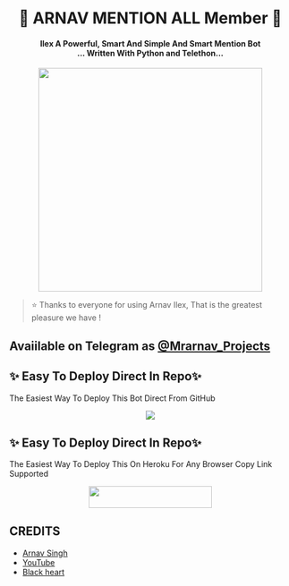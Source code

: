 <h1 align="center"><b>🐾 ARNAV MENTION ALL Member 🐾</b></h1>

<h4 align="center">Ilex A Powerful, Smart And Simple And Smart Mention Bot <br> ... Written With Python and Telethon...</h4>

<p align="center"><a href="https://t.me/Cute_arnavsingh"><img src="https://te.legra.ph/file/98f485b36e48557068079.jpg" width="400"></a></p>


> ⭐️ Thanks to everyone for using Arnav Ilex, That is the greatest pleasure we have !

## Avaiilable on Telegram as [@Mrarnav_Projects](https://t.me/Arnav_MentionBot)

## ✨ Easy To Deploy Direct In Repo✨

The Easiest Way To Deploy This Bot Direct From GitHub

<p align="center"><a href="https://heroku.com/deploy"><img src="https://www.herokucdn.com/deploy/button.svg"></a>

## ✨ Easy To Deploy Direct In Repo✨

The Easiest Way To Deploy This On Heroku For Any Browser Copy Link Supported

<p align="center"><a href="https://heroku.com/deploy?template=https://github.com/Xdarnav/ArnavMentionBot"> <img src="https://img.shields.io/badge/Deploy%20To%20Heroku-black?style=for-the-badge&logo=heroku" width="220" height="38.45"/></a></p>
 

## CREDITS

- [Arnav Singh](https://t.me/Cute_arnavsingh)
- [YouTube](https://youtube.com/@arnavsingh143)
- [Black heart](https://t.me/Blackheartx007)
